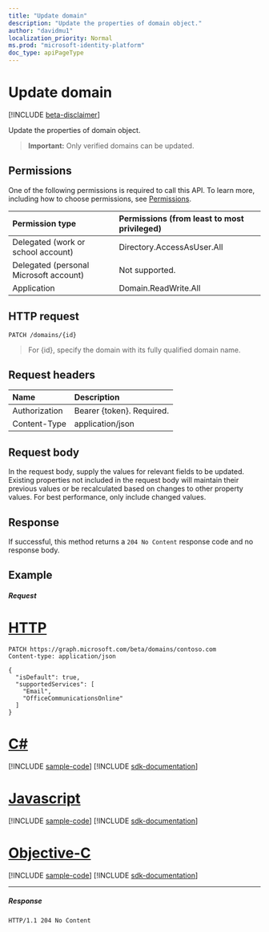 ```yaml
---
title: "Update domain"
description: "Update the properties of domain object."
author: "davidmu1"
localization_priority: Normal
ms.prod: "microsoft-identity-platform"
doc_type: apiPageType
---
```


# Update domain

[!INCLUDE [beta-disclaimer](../../includes/beta-disclaimer.md)]

Update the properties of domain object.

> **Important:**
> Only verified domains can be updated.

## Permissions

One of the following permissions is required to call this API. To learn more, including how to choose permissions, see [Permissions](/graph/permissions-reference).


|Permission type      | Permissions (from least to most privileged)              |
|:--------------------|:---------------------------------------------------------|
|Delegated (work or school account) | Directory.AccessAsUser.All    |
|Delegated (personal Microsoft account) | Not supported.    |
|Application | Domain.ReadWrite.All |

## HTTP request
<!-- { "blockType": "ignored" } -->
```http
PATCH /domains/{id}
```

> For {id}, specify the domain with its fully qualified domain name.

## Request headers

| Name       | Description|
|:-----------|:-----------|
| Authorization  | Bearer {token}. Required. |
| Content-Type  | application/json |

## Request body

In the request body, supply the values for relevant fields to be updated. Existing properties not included in the request body will maintain their previous values or be recalculated based on changes to other property values. For best performance, only include changed values.

## Response

If successful, this method returns a `204 No Content` response code and no response body.

## Example
##### Request


# [HTTP](#tab/http)
<!-- {
  "blockType": "request",
  "name": "update_domain"
}-->
```http
PATCH https://graph.microsoft.com/beta/domains/contoso.com
Content-type: application/json

{
  "isDefault": true,
  "supportedServices": [
    "Email",
    "OfficeCommunicationsOnline"
  ]
}
```
# [C#](#tab/csharp)
[!INCLUDE [sample-code](../includes/snippets/csharp/update-domain-csharp-snippets.md)]
[!INCLUDE [sdk-documentation](../includes/snippets/snippets-sdk-documentation-link.md)]

# [Javascript](#tab/javascript)
[!INCLUDE [sample-code](../includes/snippets/javascript/update-domain-javascript-snippets.md)]
[!INCLUDE [sdk-documentation](../includes/snippets/snippets-sdk-documentation-link.md)]

# [Objective-C](#tab/objc)
[!INCLUDE [sample-code](../includes/snippets/objc/update-domain-objc-snippets.md)]
[!INCLUDE [sdk-documentation](../includes/snippets/snippets-sdk-documentation-link.md)]

---


##### Response

<!-- {
  "blockType": "response",
  "truncated": true,
  "@odata.type": "microsoft.graph.domain"
} -->
```http
HTTP/1.1 204 No Content
```

<!-- uuid: 8fcb5dbc-d5aa-4681-8e31-b001d5168d79
2015-10-25 14:57:30 UTC -->
<!--
{
  "type": "#page.annotation",
  "description": "Update domain",
  "keywords": "",
  "section": "documentation",
  "tocPath": "",
  "suppressions": [
  ]
}
-->
